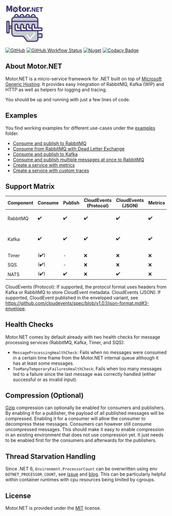 ![Motor.NET Logo](./rsc/Icon_Motor_NET_128_Typo.png "Motor.NET - Drives your microservices")

[![GitHub](https://img.shields.io/github/license/GDATASoftwareAG/motornet)](https://raw.githubusercontent.com/GDATASoftwareAG/motornet/master/LICENSE)
[![GitHub Workflow Status](https://img.shields.io/github/workflow/status/GDATASoftwareAG/motornet/.NET%20Core)](https://github.com/GDATASoftwareAG/motornet/actions)
[![Nuget](https://img.shields.io/nuget/v/Motor.Extensions.Hosting)](https://www.nuget.org/packages/Motor.Extensions.Hosting/)
[![Codacy Badge](https://app.codacy.com/project/badge/Grade/f74a6fde2c2d490bb60f42590d554e1c)](https://www.codacy.com/gh/GDATASoftwareAG/motornet/dashboard?utm_source=github.com&amp;utm_medium=referral&amp;utm_content=GDATASoftwareAG/motornet&amp;utm_campaign=Badge_Grade)

## About Motor.NET

Motor.NET is a micro-service framework for .NET built on top of [Microsoft Generic Hosting](https://docs.microsoft.com/en-us/aspnet/core/fundamentals/host/generic-host?view=aspnetcore-3.1).
It provides easy integration of RabbitMQ, Kafka (WIP) and HTTP as well as helpers for logging and tracing.

You should be up and running with just a few lines of code.

## Examples

You find working examples for different use-cases under the [examples](./examples) folder.

- [Consume and publish to RabbitMQ](./examples/ConsumeAndPublishWithRabbitMQ)
- [Consume from RabbitMQ with Dead Letter Exchange](./examples/ConsumeWithRabbitMQAndDeadLetterExchange)
- [Consume and publish to Kafka](./examples/ConsumeAndPublishWithKafka)
- [Consume and publish multiple messages at once to RabbitMQ](./examples/ConsumeAndMultiOutputPublisherWithRabbitMQ)
- [Create a service with metrics](./examples/MetricsExample)
- [Create a service with custom traces](./examples/OpenTelemetryExample)

## Support Matrix

| Component | Consume              | Publish              | CloudEvents (Protocol) | CloudEvents (JSON) | Metrics            | Compression        | Custom                          |
|-----------|----------------------|----------------------|------------------------|--------------------|--------------------|--------------------|---------------------------------|
| RabbitMQ  | :heavy_check_mark:   | :heavy_check_mark:   | :heavy_check_mark:     | :heavy_check_mark: | :heavy_check_mark: | :heavy_check_mark: | priority, dynamic routing       |
| Kafka     | :heavy_check_mark:   | :heavy_check_mark:   | :heavy_check_mark:     | :heavy_check_mark: | :heavy_check_mark: | :heavy_check_mark: | partitioning key, dynamic topic |
| Timer     | (:heavy_check_mark:) | -                    | :x:                    | :x:                | :x:                | :x:                |                                 |
| SQS       | (:heavy_check_mark:) | -                    | :x:                    | :x:                | :x:                | :x:                |                                 |
| NATS      | (:heavy_check_mark:) | :heavy_check_mark:   | :x:                    | :heavy_check_mark: | :x:                | :x:                |                                 |

CloudEvents (Protocol): If supported, the protocol format uses headers from Kafka or RabbitMQ to store CloudEvent metadata.
CloudEvents (JSON): If supported, CloudEvent published in the enveloped variant, see https://github.com/cloudevents/spec/blob/v1.0.1/json-format.md#3-envelope. 

## Health Checks

Motor.NET comes by default already with two health checks for message processing services (RabbitMQ, Kafka, Timer, and SQS):

- `MessageProcessingHealthCheck`: Fails when no messages were consumed in a certain time frame from the Motor.NET internal queue although it has at least some messages.
- `TooManyTemporaryFailuresHealthCheck`: Fails when too many messages led to a failure since the last message was correctly handled (either successful or as invalid input).

## Compression (Optional)

[Gzip][gzip] compression can optionally be enabled for consumers and publishers. By enabling it for a publisher, the payload of
all published messages will be compressed. Enabling it for a consumer will allow the consumer to decompress these
messages. Consumers can however still consume uncompressed messages. This should make it easy to enable compression in
an existing environment that does not use compression yet. It just needs to be enabled first for the consumers and
afterwards for the publishers.

## Thread Starvation Handling

Since .NET 6, `Environment.ProcessorCount` can be overwritten using env `DOTNET_PROCESSOR_COUNT`, see [issue](https://github.com/dotnet/runtime/issues/48094) and [blog](https://devblogs.microsoft.com/dotnet/announcing-net-6/#optimizing-scaling). This can be particularly helpful within container runtimes with cpu resources being limited by cgroups.

## License

Motor.NET is provided under the [MIT](./LICENSE) license.

[gzip]: https://www.gnu.org/software/gzip/
